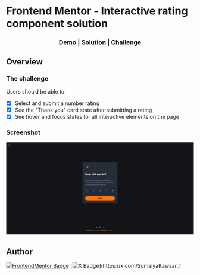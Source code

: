 # Frontend Mentor - Interactive rating component solution

<div align="center">
  <h3>
    <a href="https://sumaiyakawsar.github.io/frontend-mentor-challenges-using-react/#/project19">
      Demo
    </a>
    <span> | </span>
    <a href="https://github.com/sumaiyakawsar/frontend-mentor-challenges-using-react/tree/main/src/pages/19-interactive-rating">
      Solution
    </a>
    <span> | </span>
    <a href="https://www.frontendmentor.io/challenges/interactive-rating-component-koxpeBUmI">
      Challenge
    </a>
  </h3>
</div>
 

 

## Overview

### The challenge

Users should be able to:

- [x] Select and submit a number rating
- [x] See the "Thank you" card state after submitting a rating
- [x] See hover and focus states for all interactive elements on the page
  
### Screenshot

![Screenshot](../homepage/images/project19-Interactive-rating.png)

 

   
## Author

[![FrontendMentor Badge](https://img.shields.io/badge/-_SumaiyaKawsar_-3F54A3?style=plastic&labelColor=3F54A3&logo=frontend-mentor&logoColor=white&link=https://www.frontendmentor.io/profile/sumaiyakawsar)](https://www.frontendmentor.io/profile/sumaiyakawsar) [![X Badge](https://img.shields.io/badge/-_SumaiyaKawsar_-black?style=plastic&labelColor=black&logo=X&logoColor=white&link=https://x.com/SumaiyaKawsar_)](https://x.com/SumaiyaKawsar_)